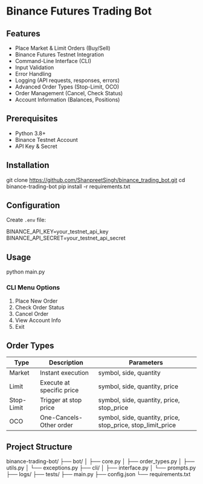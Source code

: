 # Binance Futures Trading Bot

## Features
- Place Market & Limit Orders (Buy/Sell)
- Binance Futures Testnet Integration
- Command-Line Interface (CLI)
- Input Validation
- Error Handling
- Logging (API requests, responses, errors)
- Advanced Order Types (Stop-Limit, OCO)
- Order Management (Cancel, Check Status)
- Account Information (Balances, Positions)

## Prerequisites
- Python 3.8+
- Binance Testnet Account
- API Key & Secret

## Installation

git clone https://github.com/ShanpreetSingh/binance_trading_bot.git
cd binance-trading-bot
pip install -r requirements.txt


## Configuration
Create `.env` file:

BINANCE_API_KEY=your_testnet_api_key
BINANCE_API_SECRET=your_testnet_api_secret


## Usage

python main.py


### CLI Menu Options
1. Place New Order
2. Check Order Status
3. Cancel Order
4. View Account Info
5. Exit

## Order Types
| Type        | Description                      | Parameters                     |
|-------------|----------------------------------|--------------------------------|
| Market      | Instant execution                | symbol, side, quantity         |
| Limit       | Execute at specific price        | symbol, side, quantity, price  |
| Stop-Limit  | Trigger at stop price            | symbol, side, quantity, price, stop_price |
| OCO         | One-Cancels-Other order          | symbol, side, quantity, price, stop_price, stop_limit_price |

## Project Structure

binance-trading-bot/
├── bot/
│   ├── core.py
│   ├── order_types.py
│   ├── utils.py
│   └── exceptions.py
├── cli/
│   ├── interface.py
│   └── prompts.py
├── logs/
├── tests/
├── main.py
├── config.json
└── requirements.txt


